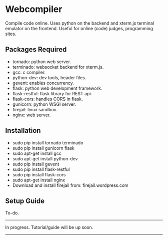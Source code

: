 # Webcompiler
Compile code online. Uses python on the backend and xterm.js terminal emulator on the frontend. Useful for online (code) judges, programming sites. 

## Packages Required
* tornado: python web server. 
* terminado: websocket backend for xterm.js.
* gcc: c compiler.
* python-dev: dev tools, header files.
* gevent: enables concurrency.
* flask: python web development framework.
* flask-restful: flask library for REST api.
* flask-cors: handles CORS in flask.
* gunicorn: python WSGI server.
* firejail: linux sandbox.
* nginx: web server.

## Installation

* sudo pip install tornado terminado
* sudo pip install gunicorn flask
* sudo apt-get install gcc
* sudo apt-get install python-dev
* sudo pip install gevent
* sudo pip install flask-restful
* sudo pip install flask-cors
* sudo apt-get install nginx
* Download and install firejail from: firejail.wordpress.com

## Setup Guide
To-do.


____
In progress. Tutorial/guide will be up soon.
____
